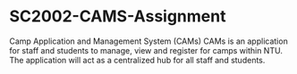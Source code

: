 # SC2002-CAMS-Assignment
Camp Application and Management System (CAMs)
CAMs is an application for staff and students to manage, view and register for camps within NTU. The application will act as a centralized hub for all staff and students. 

